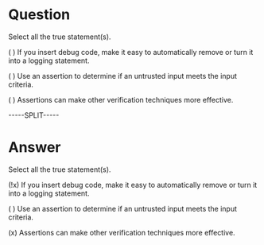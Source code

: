 # Question

Select all the true statement(s).

( ) If you insert debug code, make it easy to automatically remove or turn it into a logging statement.

( ) Use an assertion to determine if an untrusted input meets the input criteria.

( ) Assertions can make other verification techniques more effective.

-----SPLIT-----

# Answer

Select all the true statement(s).

(!x) If you insert debug code, make it easy to automatically remove or turn it into a logging statement.

( ) Use an assertion to determine if an untrusted input meets the input criteria.

(x) Assertions can make other verification techniques more effective.
